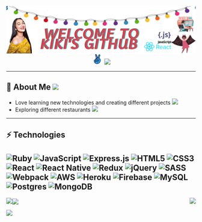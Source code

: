 <p>
  <a href="https://prabhkirank12.github.io" target="_blank" ><img width="1150" align='right' src="img/banner-img.png"></a>
</p>


<p align='center' margin-top="5">
  <a href="https://angel.co/u/prabhkiran-kaur" target="_blank"><img height="30" src="img/angel-icon.png"></a>
  <a href="https://www.linkedin.com/in/prabhkiran-kaur-a4754161/" target="_blank"><img height="30"        src="https://github.com/WaylonWalker/WaylonWalker/blob/main/icon/linkedin.png?raw=true"></a>
</p>

---
  ## 👩 About Me <img src="https://media.giphy.com/media/hvRJCLFzcasrR4ia7z/giphy.gif" width="25px">

- Love learning new technologies and creating different projects <img src="https://media.giphy.com/media/pALw8LdftuqAw/giphy.gif" width="25px">
- Exploring different restaurants <img src="https://media.giphy.com/media/dzTov7mv8kUAhX5m1L/giphy.gif" width="25px">

---
  ## ⚡ Technologies
  
**<img alt="Ruby" src="https://img.shields.io/badge/ruby-%23CC342D.svg?&style=for-the-badge&logo=ruby&logoColor=white"/>
<img alt="JavaScript" src="https://img.shields.io/badge/javascript%20-%23323330.svg?&style=for-the-badge&logo=javascript&logoColor=%23F7DF1E"/>
<img alt="Express.js" src="https://img.shields.io/badge/express.js%20-%23404d59.svg?&style=for-the-badge"/>
<img alt="HTML5" src="https://img.shields.io/badge/html5%20-%23E34F26.svg?&style=for-the-badge&logo=html5&logoColor=white"/>
<img alt="CSS3" src="https://img.shields.io/badge/css3%20-%231572B6.svg?&style=for-the-badge&logo=css3&logoColor=white"/>
<img alt="React" src="https://img.shields.io/badge/react%20-%2320232a.svg?&style=for-the-badge&logo=react&logoColor=%2361DAFB"/>
<img alt="React Native" src="https://img.shields.io/badge/react_native%20-%2320232a.svg?&style=for-the-badge&logo=react&logoColor=%2361DAFB"/>
<img alt="Redux" src="https://img.shields.io/badge/redux%20-%23593d88.svg?&style=for-the-badge&logo=redux&logoColor=white"/>
<img alt="jQuery" src="https://img.shields.io/badge/jquery%20-%230769AD.svg?&style=for-the-badge&logo=jquery&logoColor=white"/>
<img alt="SASS" src="https://img.shields.io/badge/SASS%20-hotpink.svg?&style=for-the-badge&logo=SASS&logoColor=white"/>
<img alt="Webpack" src="https://img.shields.io/badge/webpack%20-%238DD6F9.svg?&style=for-the-badge&logo=webpack&logoColor=black" />
<img alt="AWS" src="https://img.shields.io/badge/AWS%20-%23FF9900.svg?&style=for-the-badge&logo=amazon-aws&logoColor=white"/>
<img alt="Heroku" src="https://img.shields.io/badge/heroku%20-%23430098.svg?&style=for-the-badge&logo=heroku&logoColor=white"/>
<img alt="Firebase" src="https://img.shields.io/badge/firebase%20-%23039BE5.svg?&style=for-the-badge&logo=firebase"/>
<img alt="MySQL" src="https://img.shields.io/badge/mysql-%2300f.svg?&style=for-the-badge&logo=mysql&logoColor=white"/>
<img alt="Postgres" src ="https://img.shields.io/badge/postgres-%23316192.svg?&style=for-the-badge&logo=postgresql&logoColor=white"/> <img alt="MongoDB" src ="https://img.shields.io/badge/MongoDB-%234ea94b.svg?&style=for-the-badge&logo=mongodb&logoColor=white"/>**
---

<a href="https://github.com/prabhkirank12">
  <img align="left" src = "https://github-readme-stats.vercel.app/api?username=prabhkirank12&show_icons=true&theme=bear&line_height=27">
  <img align="right" src = "https://github-readme-stats.vercel.app/api/top-langs/?username=prabhkirank12&hide=css,java,html&theme=bear">
</a>

<img align="center" height="180em" src="https://github-readme-streak-stats.herokuapp.com/?user=prabhkirank12" />

[![](https://komarev.com/ghpvc/?username=prabhkirank12)](https://github.com/prabhkirank12)
 
